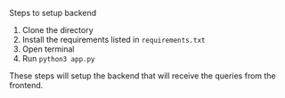 Steps to setup backend
1. Clone the directory
2. Install the requirements listed in `requirements.txt`
3. Open terminal
4. Run `python3 app.py`

These steps will setup the backend that will receive the queries from the frontend.
